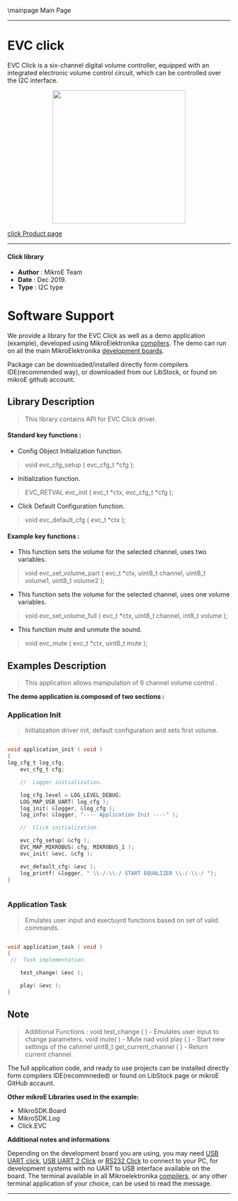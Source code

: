 \mainpage Main Page
 
 

---
# EVC click

EVC Click is a six-channel digital volume controller, equipped with an integrated electronic volume control circuit, which can be controlled over the I2C interface.

<p align="center">
  <img src="https://download.mikroe.com/images/click_for_ide/evc_click.png" height=300px>
</p>

[click Product page](https://www.mikroe.com/evc-click)

---


#### Click library 

- **Author**        : MikroE Team
- **Date**          : Dec 2019.
- **Type**          : I2C type


# Software Support

We provide a library for the EVC Click 
as well as a demo application (example), developed using MikroElektronika 
[compilers](https://shop.mikroe.com/compilers). 
The demo can run on all the main MikroElektronika [development boards](https://shop.mikroe.com/development-boards).

Package can be downloaded/installed directly form compilers IDE(recommended way), or downloaded from our LibStock, or found on mikroE github account. 

## Library Description

> This library contains API for EVC Click driver.

#### Standard key functions :

- Config Object Initialization function.
> void evc_cfg_setup ( evc_cfg_t *cfg ); 
 
- Initialization function.
> EVC_RETVAL evc_init ( evc_t *ctx, evc_cfg_t *cfg );

- Click Default Configuration function.
> void evc_default_cfg ( evc_t *ctx );


#### Example key functions :

- This function sets the volume for the selected channel, uses two variables.
> void evc_set_volume_part ( evc_t *ctx, uint8_t channel, uint8_t volume1, uint8_t volume2 );
 
- This function sets the volume for the selected channel, uses one volume variables.
> void evc_set_volume_full ( evc_t *ctx, uint8_t channel, int8_t volume );

- This function mute and unmute the sound.
> void evc_mute ( evc_t *ctx, uint8_t mute );


## Examples Description
 
> This application allows manipulation of 6 channel volume control .

**The demo application is composed of two sections :**

### Application Init 

> Initialization driver init, default configuration and sets first volume.

```c

void application_init ( void )
{
log_cfg_t log_cfg;
    evc_cfg_t cfg;

    //  Logger initialization.

    log_cfg.level = LOG_LEVEL_DEBUG;
    LOG_MAP_USB_UART( log_cfg );
    log_init( &logger, &log_cfg );
    log_info( &logger, "---- Application Init ----" );

    //  Click initialization.

    evc_cfg_setup( &cfg );
    EVC_MAP_MIKROBUS( cfg, MIKROBUS_1 );
    evc_init( &evc, &cfg );

    evc_default_cfg( &evc );
    log_printf( &logger, " \\-/-\\-/ START EQUALIZER \\-/-\\-/ ");
}
  
```

### Application Task

> Emulates user input and exectuyrd functions based on set of valid commands.

```c

void application_task ( void )
{
 //  Task implementation.

    test_change( &evc );

    play( &evc );
}

```

## Note
 
> Additional Functions : 
> void test_change ( )               - Emulates user input to change parameters.
> void mute( )                       - Mute nad 
> void play ( )                      - Start new settings of the cahnnel
> uint8_t get_current_channel ( )    - Return current channel.

The full application code, and ready to use projects can be  installed directly form compilers IDE(recommneded) or found on LibStock page or mikroE GitHub accaunt.

**Other mikroE Libraries used in the example:** 

- MikroSDK.Board
- MikroSDK.Log
- Click.EVC

**Additional notes and informations**

Depending on the development board you are using, you may need 
[USB UART click](https://shop.mikroe.com/usb-uart-click), 
[USB UART 2 Click](https://shop.mikroe.com/usb-uart-2-click) or 
[RS232 Click](https://shop.mikroe.com/rs232-click) to connect to your PC, for 
development systems with no UART to USB interface available on the board. The 
terminal available in all Mikroelektronika 
[compilers](https://shop.mikroe.com/compilers), or any other terminal application 
of your choice, can be used to read the message.



---
